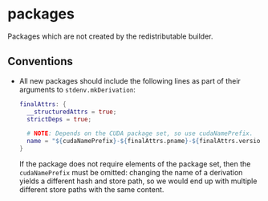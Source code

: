 # packages

Packages which are not created by the redistributable builder.

## Conventions

- All new packages should include the following lines as part of their arguments to `stdenv.mkDerivation`:

  ```nix
  finalAttrs: {
    __structuredAttrs = true;
    strictDeps = true;

    # NOTE: Depends on the CUDA package set, so use cudaNamePrefix.
    name = "${cudaNamePrefix}-${finalAttrs.pname}-${finalAttrs.version}";
  }
  ```

  If the package does not require elements of the package set, then the `cudaNamePrefix` must be omitted: changing the name of a derivation yields a different hash and store path, so we would end up with multiple different store paths with the same content.
